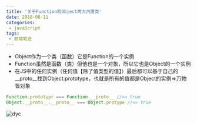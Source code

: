 ```yaml
---
title: '关于Function和Object两大内置类'
date: 2018-08-11
categories:
 - javaScript
tags:
 - 前端笔记
---
```

- Object作为一个类（函数）它是Function的一个实例
- Function虽然是函数（类）但他也是一个对象，所以它也是Object的一个实例
- 在JS中的任何实例（任何值【除了值类型的值】）最后都可以基于自己的__proto__找到Object.prototype，也就是所有的值都是Object的实例=>万物皆对象

```js
Function.prototypr === Function.__proto__ //=> true
Object.__proto__.__proto__ === Object.protype //=> true
```
<img src="https://webdyc.oss-cn-beijing.aliyuncs.com/blog/202105071640.png" alt="dyc" title="dyc" class="zoom-custom-imgs">

